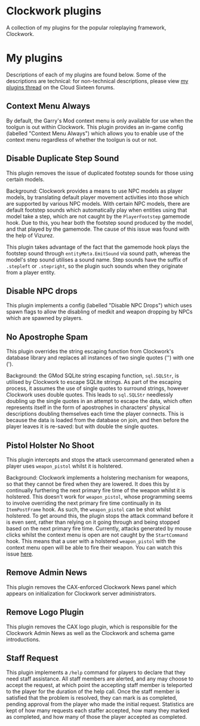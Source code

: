 # Clockwork plugins
A collection of my plugins for the popular roleplaying framework, Clockwork.

# My plugins
Descriptions of each of my plugins are found below. Some of the descriptions are technical: for non-technical descriptions, please view [my plugins thread](http://forums.cloudsixteen.com/threads/vortixs-plugins.6739/) on the Cloud Sixteen forums.

## Context Menu Always
By default, the Garry's Mod context menu is only available for use when the toolgun is out within Clockwork. This plugin provides an in-game config (labelled "Context Menu Always") which allows you to enable use of the context menu regardless of whether the toolgun is out or not.

## Disable Duplicate Step Sound
This plugin removes the issue of duplicated footstep sounds for those using certain models.

Background: Clockwork provides a means to use NPC models as player models, by translating default player movement activities into those which are supported by various NPC models. With certain NPC models, there are default footstep sounds which automatically play when entities using that model take a step, which are not caught by the `PlayerFootstep` gamemode hook. Due to this, you hear both the footstep sound produced by the model, and that played by the gamemode. The cause of this issue was found with the help of Vizurez.

This plugin takes advantage of the fact that the gamemode hook plays the footstep sound through `entityMeta.EmitSound` via sound path, whereas the model's step sound utilises a sound name. Step sounds have the suffix of `.stepleft` or `.stepright`, so the plugin such sounds when they originate from a player entity.

## Disable NPC drops
This plugin implements a config (labelled "Disable NPC Drops") which uses spawn flags to allow the disabling of medkit and weapon dropping by NPCs which are spawned by players.

## No Apostrophe Spam
This plugin overrides the string escaping function from Clockwork's database library and replaces all instances of two single quotes ('') with one (').

Background: the GMod SQLite string escaping function, `sql.SQLStr`, is utilised by Clockwork to escape SQLite strings. As part of the escaping process, it assumes the use of single quotes to surround strings, however Clockwork uses double quotes. This leads to `sql.SQLStr` needlessly doubling up the single quotes in an attempt to escape the data, which often represents itself in the form of apostrophes in characters' physical descriptions doubling themselves each time the player connects. This is because the data is loaded from the database on join, and then before the player leaves it is re-saved: but with double the single quotes.

## Pistol Holster No Shoot
This plugin intercepts and stops the attack usercommand generated when a player uses `weapon_pistol` whilst it is holstered.

Background: Clockwork implements a holstering mechanism for weapons, so that they cannot be fired when they are lowered. It does this by continually furthering the next primary fire time of the weapon whilst it is holstered. This doesn't work for `weapon_pistol`, whose programming seems to involve overriding the next primary fire time continually in its `ItemPostFrame` hook. As such, the `weapon_pistol` can be shot whilst holstered. To get around this, the plugin stops the attack command before it is even sent, rather than relying on it going through and being stopped based on the next primary fire time. Currently, attacks generated by mouse clicks whilst the context menu is open are not caught by the `StartCommand` hook. This means that a user with a holstered `weapon_pistol` with the context menu open will be able to fire their weapon. You can watch this issue [here](https://github.com/Facepunch/garrysmod-issues/issues/3719).

## Remove Admin News
This plugin removes the CAX-enforced Clockwork News panel which appears on initialization for Clockwork server administrators.

## Remove Logo Plugin
This plugin removes the CAX logo plugin, which is responsible for the Clockwork Admin News as well as the Clockwork and schema game introductions.

## Staff Request
This plugin implements a `/help` command for players to declare that they need staff assistance. All staff members are alerted, and any may choose to accept the request, at which point the accepting staff member is teleported to the player for the duration of the help call. Once the staff member is satisfied that the problem is resolved, they can mark is as completed, pending approval from the player who made the initial request. Statistics are kept of how many requests each staffer accepted, how many they marked as completed, and how many of those the player accepted as completed.
